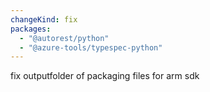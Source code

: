 ```yaml
---
changeKind: fix
packages:
  - "@autorest/python"
  - "@azure-tools/typespec-python"
---
```


fix outputfolder of packaging files for arm sdk